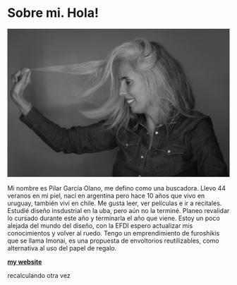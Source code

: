 # Sobre mi. Hola!

![](../images/pilar1.jpg)

Mi nombre es Pilar García Olano, me defino como una buscadora. Llevo 44 veranos en mi piel, nací en argentina pero hace 10 años que vivo en uruguay, también viví en chile. Me gusta leer, ver películas e ir a recitales. Estudié diseño insdustrial en la uba, pero aún no la terminé. Planeo revalidar lo cursado durante este año y terminarla el año que viene. Estoy un poco alejada del mundo del diseño, con la EFDI espero actualizar mis conocimientos y volver al ruedo. 
Tengo un emprendimiento de furoshikis que se llama Imonai, es una propuesta de envoltorios reutilizables, como alternativa al uso del papel de regalo. 

 **[my website](https://www.instagram.com/imonai.furo/)**

 recalculando 
 otra vez

 
